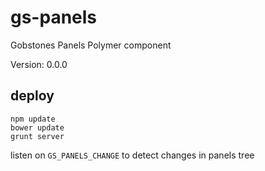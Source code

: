 # gs-panels

Gobstones Panels Polymer component

Version: 0.0.0

## deploy

```
npm update
bower update
grunt server
```

listen on `GS_PANELS_CHANGE` to detect changes in panels tree
